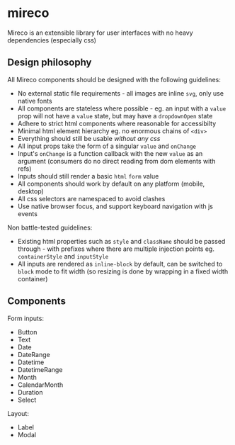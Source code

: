 # mireco

Mireco is an extensible library for user interfaces with no heavy dependencies (especially css)

## Design philosophy

All Mireco components should be designed with the following guidelines:

- No external static file requirements - all images are inline `svg`, only use native fonts
- All components are stateless where possible - eg. an input with a `value` prop will not have a
  `value` state, but may have a `dropdownOpen` state
- Adhere to strict html components where reasonable for accessibilty
- Minimal html element hierarchy eg. no enormous chains of `<div>`
- Everything should still be usable _without any css_
- All input props take the form of a singular `value` and `onChange`
- Input's `onChange` is a function callback with the new `value` as an argument (consumers do no
  direct reading from dom elements with refs)
- Inputs should still render a basic `html` `form` value
- All components should work by default on any platform (mobile, desktop)
- All css selectors are namespaced to avoid clashes
- Use native browser focus, and support keyboard navigation with js events

Non battle-tested guidelines:

- Existing html properties such as `style` and `className` should be passed through - with prefixes
  where there are multiple injection points eg. `containerStyle` and `inputStyle`
- All inputs are rendered as `inline-block` by default, can be switched to `block` mode to fit
  width (so resizing is done by wrapping in a fixed width container)

## Components

Form inputs:

- Button
- Text
- Date
- DateRange
- Datetime
- DatetimeRange
- Month
- CalendarMonth
- Duration
- Select

Layout:

- Label
- Modal

